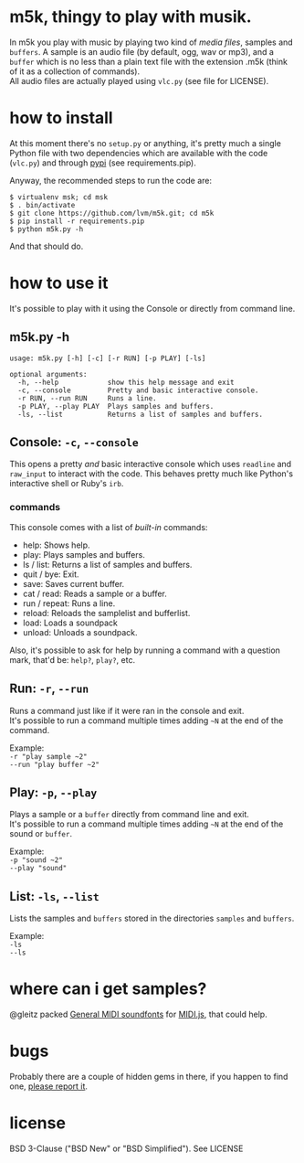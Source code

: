m5k, thingy to play with musik.
===

In m5k you play with music by playing two kind of *media files*, samples and `buffers`. A sample is an audio file (by default, ogg, wav or mp3), and a `buffer` which is no less than a plain text file with the extension .m5k (think of it as a collection of commands).  
All audio files are actually played using `vlc.py` (see file for LICENSE).  

# how to install

At this moment there's no `setup.py` or anything, it's pretty much a single Python file with two dependencies which are available with the code (`vlc.py`) and through [pypi](http://pypi.python.org) (see requirements.pip).  
  
Anyway, the recommended steps to run the code are:  

```
$ virtualenv msk; cd msk
$ . bin/activate
$ git clone https://github.com/lvm/m5k.git; cd m5k
$ pip install -r requirements.pip
$ python m5k.py -h
```

And that should do.

# how to use it

It's possible to play with it using the Console or directly from command line.

## m5k.py -h

```
usage: m5k.py [-h] [-c] [-r RUN] [-p PLAY] [-ls]

optional arguments:
  -h, --help            show this help message and exit
  -c, --console         Pretty and basic interactive console.
  -r RUN, --run RUN     Runs a line.
  -p PLAY, --play PLAY  Plays samples and buffers.
  -ls, --list           Returns a list of samples and buffers.
```

## Console: `-c`, `--console`

This opens a pretty *and* basic interactive console which uses `readline` and `raw_input` to interact with the code. This behaves pretty much like Python's interactive shell or Ruby's `irb`.

### commands

This console comes with a list of *built-in* commands:

 * help: Shows help.
 * play: Plays samples and buffers.
 * ls / list: Returns a list of samples and buffers.
 * quit / bye: Exit.
 * save: Saves current buffer.
 * cat / read: Reads a sample or a buffer.
 * run / repeat: Runs a line.
 * reload: Reloads the samplelist and bufferlist.
 * load: Loads a soundpack
 * unload: Unloads a soundpack.

Also, it's possible to ask for help by running a command with a question mark, that'd be: `help?`, `play?`, etc.

## Run: `-r`, `--run`

Runs a command just like if it were ran in the console and exit.  
It's possible to run a command multiple times adding `~N` at the end of the command.

Example:  
    `-r "play sample ~2"`  
    `--run "play buffer ~2"`
    
## Play: `-p`, `--play`

Plays a sample or a `buffer` directly from command line and exit.  
It's possible to run a command multiple times adding `~N` at the end of the sound or `buffer`.

Example:  
    `-p "sound ~2"`  
    `--play "sound"`
    
## List: `-ls`, `--list`

Lists the samples and `buffers` stored in the directories `samples` and `buffers`.  

Example:  
    `-ls`  
    `--ls`

# where can i get samples?

@gleitz packed [General MIDI soundfonts](https://github.com/gleitz/midi-js-soundfonts) for [MIDI.js](https://github.com/mudcube/MIDI.js), that could help.

# bugs

Probably there are a couple of hidden gems in there, if you happen to find one, [please report it](https://github.com/lvm/m5k/issues).

# license

BSD 3-Clause ("BSD New" or "BSD Simplified").
See LICENSE
